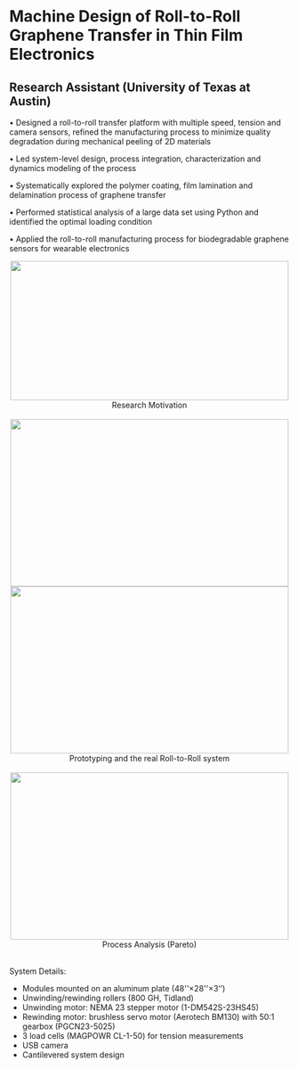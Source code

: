 # Machine Design of Roll-to-Roll Graphene Transfer in Thin Film Electronics
## Research Assistant (University of Texas at Austin)

•	Designed a roll-to-roll transfer platform with multiple speed, tension and camera sensors, refined the manufacturing process to minimize quality degradation during mechanical peeling of 2D materials

•	Led system-level design, process integration, characterization and dynamics modeling of the process

•	Systematically explored the polymer coating, film lamination and delamination process of graphene transfer

•	Performed statistical analysis of a large data set using Python and identified the optimal loading condition

•	Applied the roll-to-roll manufacturing process for biodegradable graphene sensors for wearable electronics

<div align=center><img src="https://github.com/Aiden64730/Machine-Design-of-Roll-to-Roll-Graphene-Transfer-in-Thin-Film-Electronics/blob/main/Images/Motivation.png" width="500" height="250" /></div>
<div align=center>Research Motivation</div>
<br/>

<div align=center><img src="https://github.com/Aiden64730/Machine-Design-of-Roll-to-Roll-Graphene-Transfer-in-Thin-Film-Electronics/blob/main/Images/Prototyping.jpg" width="500" height="300" /><img src="https://github.com/Aiden64730/Machine-Design-of-Roll-to-Roll-Graphene-Transfer-in-Thin-Film-Electronics/blob/main/Images/Roll-to-Roll System.jpg" width="500" height="300" /></div>
<div align=center>Prototyping and the real Roll-to-Roll system</div>
<br/>

<div align=center><img src="https://github.com/Aiden64730/Machine-Design-of-Roll-to-Roll-Graphene-Transfer-in-Thin-Film-Electronics/blob/main/Images/Pareto.jpg" width="500" height="300" /></div>
<div align=center>Process Analysis (Pareto)</div>
<br/>

System Details:
* Modules mounted on an aluminum plate (48''×28''×3‘’)
* Unwinding/rewinding rollers (800 GH, Tidland)
* Unwinding motor: NEMA 23 stepper motor (1-DM542S-23HS45)
* Rewinding motor: brushless servo motor (Aerotech BM130) with 50:1 gearbox (PGCN23-5025)
* 3 load cells (MAGPOWR CL-1-50) for tension measurements
* USB camera
* Cantilevered system design



